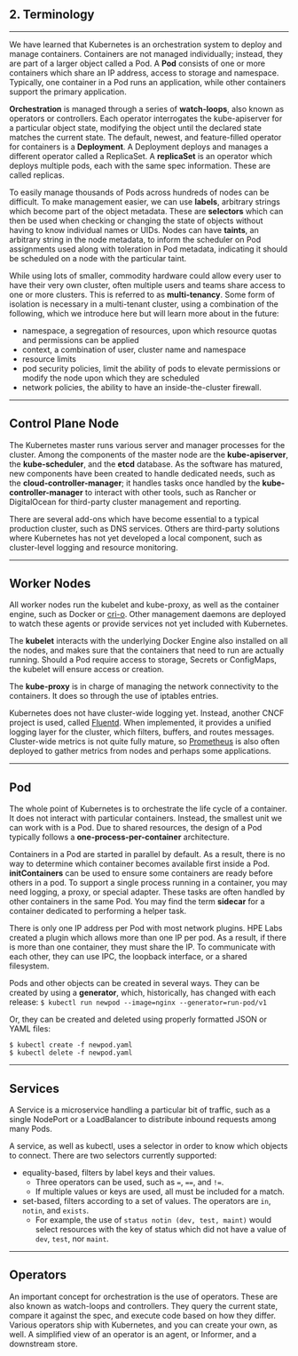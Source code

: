 ## 2. Terminology
---

We have learned that Kubernetes is an orchestration system to deploy and manage containers. Containers are not managed individually; instead, they are part of a larger object called a Pod. A **Pod** consists of one or more containers which share an IP address, access to storage and namespace. Typically, one container in a Pod runs an application, while other containers support the primary application.

**Orchestration** is managed through a series of **watch-loops**, also known as operators or controllers. Each operator interrogates the kube-apiserver for a particular object state, modifying the object until the declared state matches the current state. The default, newest, and feature-filled operator for containers is a **Deployment**. A Deployment deploys and manages a different operator called a ReplicaSet. A **replicaSet** is an operator which deploys multiple pods, each with the same spec information. These are called replicas.

To easily manage thousands of Pods across hundreds of nodes can be difficult. To make management easier, we can use **labels**, arbitrary strings which become part of the object metadata. These are **selectors** which can then be used when checking or changing the state of objects without having to know individual names or UIDs. Nodes can have **taints**, an arbitrary string in the node metadata, to inform the scheduler on Pod assignments used along with toleration in Pod metadata, indicating it should be scheduled on a node with the particular taint.

While using lots of smaller, commodity hardware could allow every user to have their very own cluster, often multiple users and teams share access to one or more clusters. This is referred to as **multi-tenancy**. Some form of isolation is necessary in a multi-tenant cluster, using a combination of the following, which we introduce here but will learn more about in the future:

- namespace, a segregation of resources, upon which resource quotas and permissions can be applied
- context, a combination of user, cluster name and namespace
- resource limits
- pod security policies, limit the ability of pods to elevate permissions or modify the node upon which they are scheduled
- network policies, the ability to have an inside-the-cluster firewall.

---

## Control Plane Node

The Kubernetes master runs various server and manager processes for the cluster. Among the components of the master node are the **kube-apiserver**, the **kube-scheduler**, and the **etcd** database. As the software has matured, new components have been created to handle dedicated needs, such as the **cloud-controller-manager**; it handles tasks once handled by the **kube-controller-manager** to interact with other tools, such as Rancher or DigitalOcean for third-party cluster management and reporting.

There are several add-ons which have become essential to a typical production cluster, such as DNS services. Others are third-party solutions where Kubernetes has not yet developed a local component, such as cluster-level logging and resource monitoring.

---

## Worker Nodes

All worker nodes run the kubelet and kube-proxy, as well as the container engine, such as Docker or [cri-o](https://cri-o.io/). Other management daemons are deployed to watch these agents or provide services not yet included with Kubernetes.

The **kubelet** interacts with the underlying Docker Engine also installed on all the nodes, and makes sure that the containers that need to run are actually running. Should a Pod require access to storage, Secrets or ConfigMaps, the kubelet will ensure access or creation.

The **kube-proxy** is in charge of managing the network connectivity to the containers. It does so through the use of iptables entries.

Kubernetes does not have cluster-wide logging yet. Instead, another CNCF project is used, called [Fluentd](https://www.fluentd.org/). When implemented, it provides a unified logging layer for the cluster, which filters, buffers, and routes messages.
Cluster-wide metrics is not quite fully mature, so [Prometheus](https://prometheus.io/) is also often deployed to gather metrics from nodes and perhaps some applications.

---

## Pod

The whole point of Kubernetes is to orchestrate the life cycle of a container. It does not interact with particular containers. Instead, the smallest unit we can work with is a Pod. Due to shared resources, the design of a Pod typically follows a **one-process-per-container** architecture.

Containers in a Pod are started in parallel by default. As a result, there is no way to determine which container becomes available first inside a Pod. **initContainers** can be used to ensure some containers are ready before others in a pod. To support a single process running in a container, you may need logging, a proxy, or special adapter. These tasks are often handled by other containers in the same Pod. You may find the term **sidecar** for a container dedicated to performing a helper task.

There is only one IP address per Pod with most network plugins. HPE Labs created a plugin which allows more than one IP per pod. As a result, if there is more than one container, they must share the IP. To communicate with each other, they can use IPC, the loopback interface, or a shared filesystem.

Pods and other objects can be created in several ways. They can be created by using a **generator**, which, historically, has changed with each release:
`$ kubectl run newpod --image=nginx --generator=run-pod/v1`

Or, they can be created and deleted using properly formatted JSON or YAML files:
```
$ kubectl create -f newpod.yaml
$ kubectl delete -f newpod.yaml
```

---

## Services

A Service is a microservice handling a particular bit of traffic, such as a single NodePort or a LoadBalancer to distribute inbound requests among many Pods.

A service, as well as kubectl, uses a selector in order to know which objects to connect. There are two selectors currently supported:

- equality-based, filters by label keys and their values.
  - Three operators can be used, such as `=`, `==`, and `!=`.
  - If multiple values or keys are used, all must be included for a match.
- set-based, filters according to a set of values. The operators are `in`, `notin`, and `exists`.
  - For example, the use of `status notin (dev, test, maint)` would select resources with the key of status which did not have a value of `dev`, `test`, nor `maint`.

---

## Operators

An important concept for orchestration is the use of operators. These are also known as watch-loops and controllers. They query the current state, compare it against the spec, and execute code based on how they differ. Various operators ship with Kubernetes, and you can create your own, as well. A simplified view of an operator is an agent, or Informer, and a downstream store.
